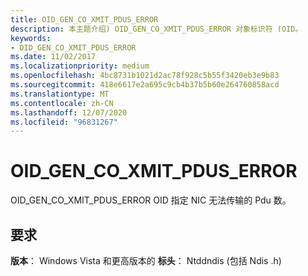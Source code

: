 ```yaml
---
title: OID_GEN_CO_XMIT_PDUS_ERROR
description: 本主题介绍) OID_GEN_CO_XMIT_PDUS_ERROR 对象标识符 (OID。
keywords:
- OID_GEN_CO_XMIT_PDUS_ERROR
ms.date: 11/02/2017
ms.localizationpriority: medium
ms.openlocfilehash: 4bc8731b1021d2ac78f928c5b55f3420eb3e9b83
ms.sourcegitcommit: 418e6617e2a695c9cb4b37b5b60e264760858acd
ms.translationtype: MT
ms.contentlocale: zh-CN
ms.lasthandoff: 12/07/2020
ms.locfileid: "96831267"
---
```

# <a name="oid_gen_co_xmit_pdus_error"></a>OID_GEN_CO_XMIT_PDUS_ERROR

OID_GEN_CO_XMIT_PDUS_ERROR OID 指定 NIC 无法传输的 Pdu 数。

## <a name="requirements"></a>要求

**版本**： Windows Vista 和更高版本的 **标头**： Ntddndis (包括 Ndis .h) 

